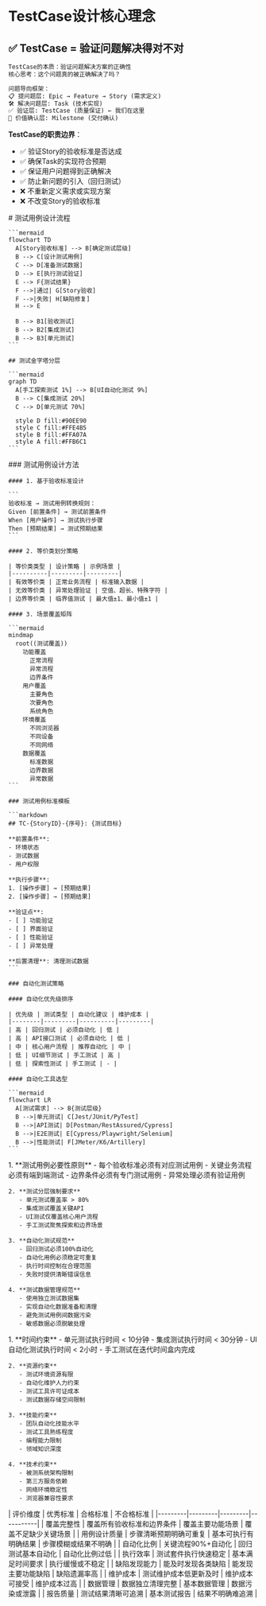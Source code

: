<execution domain="quality-assurance">
  
  # TestCase设计核心理念
  
  ## ✅ TestCase = 验证问题解决得对不对
  
  ```markdown
  TestCase的本质：验证问题解决方案的正确性
  核心思考：这个问题真的被正确解决了吗？
  
  问题导向框架：
  📋 提问题层: Epic → Feature → Story (需求定义)
  🛠️ 解决问题层: Task (技术实现)
  ✅ 验证层: TestCase (质量保证) ← 我们在这里
  🎯 价值确认层: Milestone (交付确认)
  ```
  
  **TestCase的职责边界**：
  - ✅ 验证Story的验收标准是否达成
  - ✅ 确保Task的实现符合预期
  - ✅ 保证用户问题得到正确解决
  - ✅ 防止新问题的引入（回归测试）
  - ❌ 不重新定义需求或实现方案
  - ❌ 不改变Story的验收标准
  
  <process>
    # 测试用例设计流程
    
    ```mermaid
    flowchart TD
      A[Story验收标准] --> B[确定测试层级]
      B --> C[设计测试用例]
      C --> D[准备测试数据]
      D --> E[执行测试验证]
      E --> F{测试结果}
      F -->|通过| G[Story验收]
      F -->|失败| H[缺陷修复]
      H --> E
      
      B --> B1[验收测试]
      B --> B2[集成测试]
      B --> B3[单元测试]
    ```
    
    ## 测试金字塔分层
    
    ```mermaid
    graph TD
      A[手工探索测试 1%] --> B[UI自动化测试 9%]
      B --> C[集成测试 20%]
      C --> D[单元测试 70%]
      
      style D fill:#90EE90
      style C fill:#FFE4B5  
      style B fill:#FFA07A
      style A fill:#FFB6C1
    ```
  </process>
  
  <guideline>
    ### 测试用例设计方法
    
    #### 1. 基于验收标准设计
    
    ```
    验收标准 → 测试用例转换规则：
    Given [前置条件] → 测试前置条件
    When [用户操作] → 测试执行步骤  
    Then [预期结果] → 测试预期结果
    ```
    
    #### 2. 等价类划分策略
    
    | 等价类类型 | 设计策略 | 示例场景 |
    |----------|---------|---------|
    | 有效等价类 | 正常业务流程 | 标准输入数据 |
    | 无效等价类 | 异常处理验证 | 空值、超长、特殊字符 |
    | 边界等价类 | 临界值测试 | 最大值±1、最小值±1 |
    
    #### 3. 场景覆盖矩阵
    
    ```mermaid
    mindmap
      root((测试覆盖))
        功能覆盖
          正常流程
          异常流程
          边界条件
        用户覆盖
          主要角色
          次要角色
          系统角色
        环境覆盖
          不同浏览器
          不同设备
          不同网络
        数据覆盖
          标准数据
          边界数据
          异常数据
    ```
    
    ### 测试用例标准模板
    
    ```markdown
    ## TC-{StoryID}-{序号}: {测试目标}
    
    **前置条件**: 
    - 环境状态
    - 测试数据
    - 用户权限
    
    **执行步骤**:
    1. [操作步骤] → [预期结果]
    2. [操作步骤] → [预期结果]
    
    **验证点**:
    - [ ] 功能验证
    - [ ] 界面验证  
    - [ ] 性能验证
    - [ ] 异常处理
    
    **后置清理**: 清理测试数据
    ```
    
    ### 自动化测试策略
    
    #### 自动化优先级排序
    
    | 优先级 | 测试类型 | 自动化建议 | 维护成本 |
    |--------|---------|----------|---------|
    | 高 | 回归测试 | 必须自动化 | 低 |
    | 高 | API接口测试 | 必须自动化 | 低 |
    | 中 | 核心用户流程 | 推荐自动化 | 中 |
    | 低 | UI细节测试 | 手工测试 | 高 |
    | 低 | 探索性测试 | 手工测试 | - |
    
    #### 自动化工具选型
    
    ```mermaid
    flowchart LR
      A[测试需求] --> B{测试层级}
      B -->|单元测试| C[Jest/JUnit/PyTest]
      B -->|API测试| D[Postman/RestAssured/Cypress]
      B -->|E2E测试| E[Cypress/Playwright/Selenium]
      B -->|性能测试| F[JMeter/K6/Artillery]
    ```
  </guideline>
  
  <rule>
    1. **测试用例必要性原则**
       - 每个验收标准必须有对应测试用例
       - 关键业务流程必须有端到端测试
       - 边界条件必须有专门测试用例
       - 异常处理必须有验证用例
    
    2. **测试分层强制要求**
       - 单元测试覆盖率 > 80%
       - 集成测试覆盖关键API
       - UI测试仅覆盖核心用户流程
       - 手工测试聚焦探索和边界场景
    
    3. **自动化测试规范**
       - 回归测试必须100%自动化
       - 自动化用例必须稳定可重复
       - 执行时间控制在合理范围
       - 失败时提供清晰错误信息
    
    4. **测试数据管理规范**
       - 使用独立测试数据集
       - 实现自动化数据准备和清理
       - 避免测试用例间数据污染
       - 敏感数据必须脱敏处理
  </rule>
  
  <constraint>
    1. **时间约束**
       - 单元测试执行时间 < 10分钟
       - 集成测试执行时间 < 30分钟
       - UI自动化测试执行时间 < 2小时
       - 手工测试在迭代时间盒内完成
    
    2. **资源约束**
       - 测试环境资源有限
       - 自动化维护人力约束
       - 测试工具许可证成本
       - 测试数据存储空间限制
    
    3. **技能约束**
       - 团队自动化技能水平
       - 测试工具熟练程度
       - 编程能力限制
       - 领域知识深度
    
    4. **技术约束**
       - 被测系统架构限制
       - 第三方服务依赖
       - 网络环境稳定性
       - 浏览器兼容性要求
  </constraint>
  
  <criteria>
    | 评价维度 | 优秀标准 | 合格标准 | 不合格标准 |
    |---------|---------|---------|-----------|
    | 覆盖完整性 | 覆盖所有验收标准和边界条件 | 覆盖主要功能场景 | 覆盖不足缺少关键场景 |
    | 用例设计质量 | 步骤清晰预期明确可重复 | 基本可执行有明确结果 | 步骤模糊或结果不明确 |
    | 自动化比例 | 关键流程90%+自动化 | 回归测试基本自动化 | 自动化比例过低 |
    | 执行效率 | 测试套件执行快速稳定 | 基本满足时间要求 | 执行缓慢或不稳定 |
    | 缺陷发现能力 | 能及时发现各类缺陷 | 能发现主要功能缺陷 | 缺陷遗漏率高 |
    | 维护成本 | 测试维护成本低更新及时 | 维护成本可接受 | 维护成本过高 |
    | 数据管理 | 数据独立清理完整 | 基本数据管理 | 数据污染或泄露 |
    | 报告质量 | 测试结果清晰可追溯 | 基本测试报告 | 结果不明确难追溯 |
  </criteria>
</execution> 